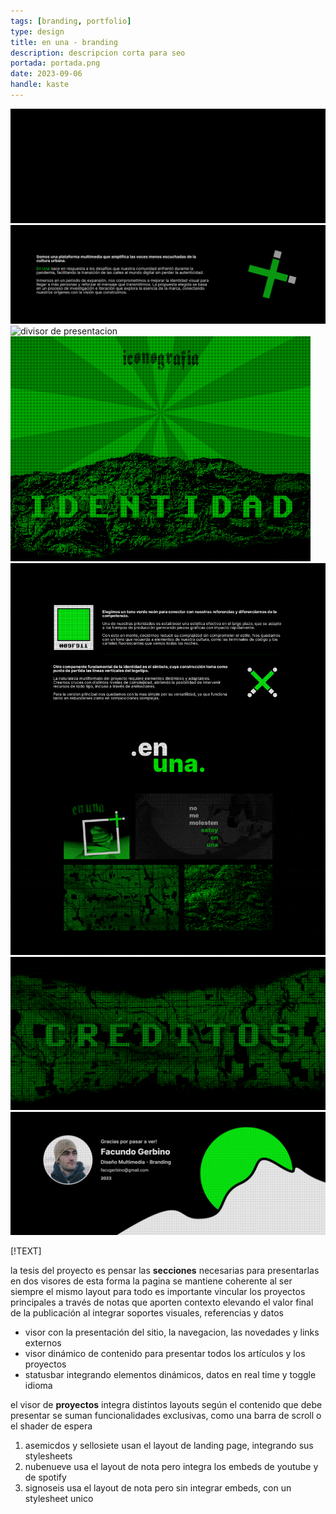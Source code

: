 ```yaml
---
tags: [branding, portfolio]
type: design
title: en una - branding
description: descripcion corta para seo
portada: portada.png
date: 2023-09-06
handle: kaste
---
```


![header del proyecto de diseño](header.gif)
![concepto de la marca explicado](explainer.gif)
![divisor de presentacion](marquee.gif)
![presentacion del icono](iconography.gif)
![assets de identidad para redes](identity.gif)
![separador de presentacion](break.png)
![creditos del proyecto de branding](credits.png)

[!TEXT]

la tesis del proyecto es pensar las **secciones** necesarias para presentarlas en dos visores
de esta forma la pagina se mantiene coherente al ser siempre el mismo layout para todo
es importante vincular los proyectos principales a través de notas que aporten contexto
elevando el valor final de la publicación al integrar soportes visuales, referencias y datos

- visor con la presentación del sitio, la navegacion, las novedades y links externos
- visor dinámico de contenido para presentar todos los artículos y los proyectos
- statusbar integrando elementos dinámicos, datos en real time y toggle idioma

el visor de **proyectos** integra distintos layouts según el contenido que debe presentar
se suman funcionalidades exclusivas, como una barra de scroll o el shader de espera

1. asemicdos y sellosiete usan el layout de landing page, integrando sus stylesheets
2. nubenueve usa el layout de nota pero integra los embeds de youtube y de spotify
3. signoseis usa el layout de nota pero sin integrar embeds, con un stylesheet unico
